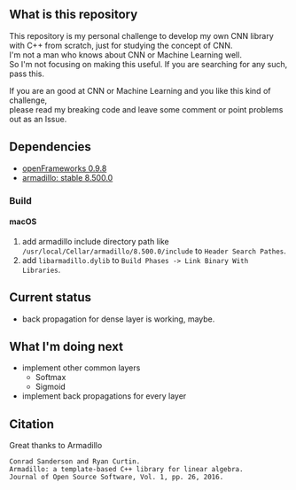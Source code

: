 ## What is this repository
This repository is my personal challenge to develop my own CNN library with C++ from scratch, just for studying the concept of CNN.  
I'm not a man who knows about CNN or Machine Learning well.  
So I'm not focusing on making this useful. If you are searching for any such, pass this.  
  
If you are an good at CNN or Machine Learning and you like this kind of challenge,  
please read my breaking code and leave some comment or point problems out as an Issue.  

## Dependencies
- [openFrameworks 0.9.8](https://github.com/openframeworks/openFrameworks/releases/tag/0.9.8)
- [armadillo: stable 8.500.0](http://arma.sourceforge.net/)

### Build

#### macOS
1. add armadillo include directory path like `/usr/local/Cellar/armadillo/8.500.0/include` to `Header Search Pathes`.
1. add `libarmadillo.dylib` to `Build Phases -> Link Binary With Libraries`.

## Current status
- back propagation for dense layer is working, maybe.

## What I'm doing next
- implement other common layers
	- Softmax
	- Sigmoid
- implement back propagations for every layer

## Citation
Great thanks to Armadillo  
```
Conrad Sanderson and Ryan Curtin. 
Armadillo: a template-based C++ library for linear algebra. 
Journal of Open Source Software, Vol. 1, pp. 26, 2016.
```